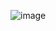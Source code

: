 ![image](https://github.com/aeff60/6-jars-savings-tracker/assets/46419278/3f9c62c9-131a-43c7-b90d-682db5fdce56)
